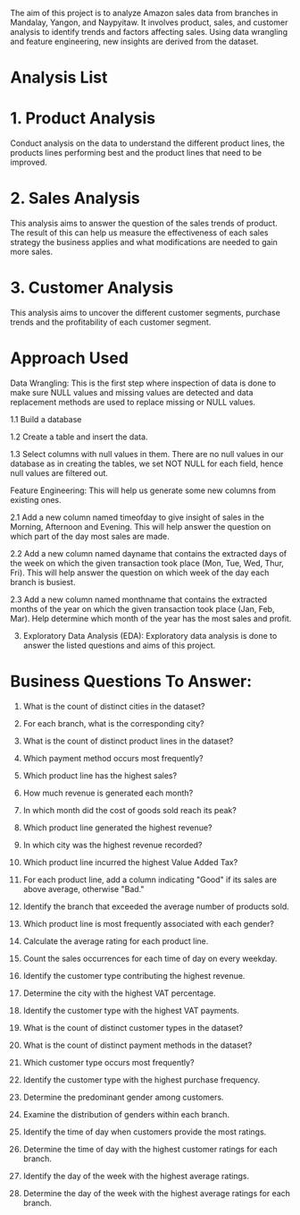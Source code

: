 The aim of this project is to analyze Amazon sales data from branches in Mandalay, Yangon, and Naypyitaw. It involves product, sales, and customer analysis to identify trends and factors affecting sales. Using data wrangling and feature engineering, new insights are derived from the dataset.
# Analysis List

# 1. Product Analysis

Conduct analysis on the data to understand the different product lines, the products lines performing best and the product lines that need to be improved.

# 2. Sales Analysis

This analysis aims to answer the question of the sales trends of product. The result of this can help us measure the effectiveness of each sales strategy the business applies and what modifications are needed to gain more sales.

# 3. Customer Analysis

This analysis aims to uncover the different customer segments, purchase trends and the profitability of each customer segment.


# Approach Used

Data Wrangling: This is the first step where inspection of data is done to make sure NULL values and missing values are detected and data replacement methods are used to replace missing or NULL values.


1.1      Build a database

1.2      Create a table and insert the data.

1.3      Select columns with null values in them. There are no null values in our database as in creating the tables, we set NOT  NULL for each field, hence null values are filtered out.


Feature Engineering: This will help us generate some new columns from existing ones.


2.1      Add a new column named timeofday to give insight of sales in the Morning, Afternoon and Evening. This will help answer the question on which part of the day most sales are made.

2.2      Add a new column named dayname that contains the extracted days of the week on which the given transaction took place (Mon, Tue, Wed, Thur, Fri). This will help answer the question on which week of the day each branch is busiest.

2.3      Add a new column named monthname that contains the extracted months of the year on which the given transaction took place (Jan, Feb, Mar). Help determine which month of the year has the most sales and profit.


3. Exploratory Data Analysis (EDA): Exploratory data analysis is done to answer the listed questions and aims of this project.

# Business Questions To Answer:

1. What is the count of distinct cities in the dataset?

2. For each branch, what is the corresponding city?

3. What is the count of distinct product lines in the dataset?

4. Which payment method occurs most frequently?

5. Which product line has the highest sales?

6. How much revenue is generated each month?

7. In which month did the cost of goods sold reach its peak?

8. Which product line generated the highest revenue?

9. In which city was the highest revenue recorded?

10. Which product line incurred the highest Value Added Tax?

11. For each product line, add a column indicating "Good" if its sales are above average, otherwise "Bad."

12. Identify the branch that exceeded the average number of products sold.

13. Which product line is most frequently associated with each gender?

14. Calculate the average rating for each product line.

15. Count the sales occurrences for each time of day on every weekday.

16. Identify the customer type contributing the highest revenue.

17. Determine the city with the highest VAT percentage.

18. Identify the customer type with the highest VAT payments.

19. What is the count of distinct customer types in the dataset?

20. What is the count of distinct payment methods in the dataset?

21. Which customer type occurs most frequently?

22. Identify the customer type with the highest purchase frequency.

23. Determine the predominant gender among customers.

24. Examine the distribution of genders within each branch.

25. Identify the time of day when customers provide the most ratings.

26. Determine the time of day with the highest customer ratings for each branch.

27. Identify the day of the week with the highest average ratings.

28. Determine the day of the week with the highest average ratings for each branch.
